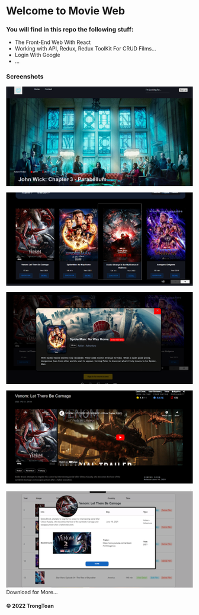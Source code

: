 # Welcome to Movie Web 

### You will find in this repo the following stuff:
* The Front-End Web With React
* Working with API, Redux, Redux ToolKit For CRUD Films...
* Login With Google
* ...

### Screenshots
![Source code with JUnit](https://github.com/TrongToann/FilmWeb_React/blob/main/filmImage/filmImage1.png)

![Source code with JUnit](https://github.com/TrongToann/FilmWeb_React/blob/main/filmImage/filmImage2.png)

![Source code with JUnit](https://github.com/TrongToann/FilmWeb_React/blob/main/filmImage/filmImage3.png)

![Source code with JUnit](https://github.com/TrongToann/FilmWeb_React/blob/main/filmImage/filmImage4.png)

![Source code with JUnit](https://github.com/TrongToann/FilmWeb_React/blob/main/filmImage/filmImage5.png)
Download for More...
#### © 2022 TrongToan


